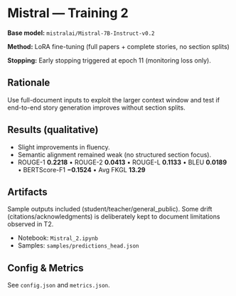 # Mistral — Training 2

**Base model:** `mistralai/Mistral-7B-Instruct-v0.2` 
 
**Method:** LoRA fine-tuning (full papers + complete stories, no section splits)  

**Stopping:** Early stopping triggered at epoch 11 (monitoring loss only).

## Rationale
Use full-document inputs to exploit the larger context window and test if end-to-end story generation improves without section splits.

## Results (qualitative)
- Slight improvements in fluency.
- Semantic alignment remained weak (no structured section focus).
- ROUGE-1 **0.2218** • ROUGE-2 **0.0413** • ROUGE-L **0.1133** • BLEU **0.0189** • BERTScore-F1 **−0.1524** • Avg FKGL **13.29**

## Artifacts

Sample outputs included (student/teacher/general_public). Some drift (citations/acknowledgments) is deliberately kept to document limitations observed in T2.
- Notebook: `Mistral_2.ipynb`
- Samples: `samples/predictions_head.json`

## Config & Metrics
See `config.json` and `metrics.json`.
